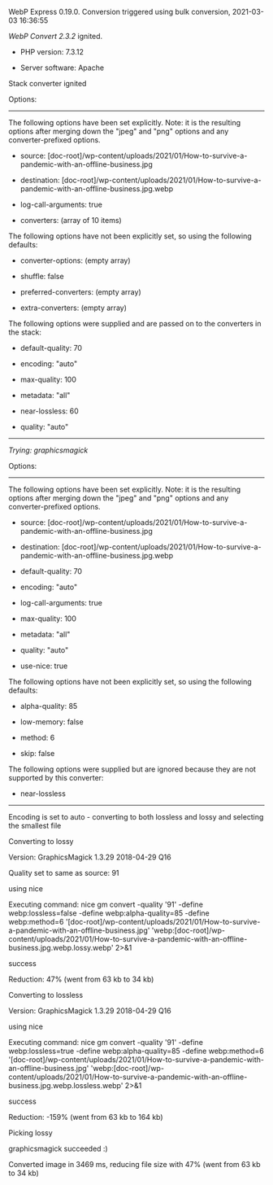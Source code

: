 WebP Express 0.19.0. Conversion triggered using bulk conversion, 2021-03-03 16:36:55

*WebP Convert 2.3.2*  ignited.
- PHP version: 7.3.12
- Server software: Apache

Stack converter ignited

Options:
------------
The following options have been set explicitly. Note: it is the resulting options after merging down the "jpeg" and "png" options and any converter-prefixed options.
- source: [doc-root]/wp-content/uploads/2021/01/How-to-survive-a-pandemic-with-an-offline-business.jpg
- destination: [doc-root]/wp-content/uploads/2021/01/How-to-survive-a-pandemic-with-an-offline-business.jpg.webp
- log-call-arguments: true
- converters: (array of 10 items)

The following options have not been explicitly set, so using the following defaults:
- converter-options: (empty array)
- shuffle: false
- preferred-converters: (empty array)
- extra-converters: (empty array)

The following options were supplied and are passed on to the converters in the stack:
- default-quality: 70
- encoding: "auto"
- max-quality: 100
- metadata: "all"
- near-lossless: 60
- quality: "auto"
------------


*Trying: graphicsmagick* 

Options:
------------
The following options have been set explicitly. Note: it is the resulting options after merging down the "jpeg" and "png" options and any converter-prefixed options.
- source: [doc-root]/wp-content/uploads/2021/01/How-to-survive-a-pandemic-with-an-offline-business.jpg
- destination: [doc-root]/wp-content/uploads/2021/01/How-to-survive-a-pandemic-with-an-offline-business.jpg.webp
- default-quality: 70
- encoding: "auto"
- log-call-arguments: true
- max-quality: 100
- metadata: "all"
- quality: "auto"
- use-nice: true

The following options have not been explicitly set, so using the following defaults:
- alpha-quality: 85
- low-memory: false
- method: 6
- skip: false

The following options were supplied but are ignored because they are not supported by this converter:
- near-lossless
------------

Encoding is set to auto - converting to both lossless and lossy and selecting the smallest file

Converting to lossy
Version: GraphicsMagick 1.3.29 2018-04-29 Q16 
Quality set to same as source: 91
using nice
Executing command: nice gm convert -quality '91' -define webp:lossless=false -define webp:alpha-quality=85 -define webp:method=6 '[doc-root]/wp-content/uploads/2021/01/How-to-survive-a-pandemic-with-an-offline-business.jpg' 'webp:[doc-root]/wp-content/uploads/2021/01/How-to-survive-a-pandemic-with-an-offline-business.jpg.webp.lossy.webp' 2>&1
success
Reduction: 47% (went from 63 kb to 34 kb)

Converting to lossless
Version: GraphicsMagick 1.3.29 2018-04-29 Q16 
using nice
Executing command: nice gm convert -quality '91' -define webp:lossless=true -define webp:alpha-quality=85 -define webp:method=6 '[doc-root]/wp-content/uploads/2021/01/How-to-survive-a-pandemic-with-an-offline-business.jpg' 'webp:[doc-root]/wp-content/uploads/2021/01/How-to-survive-a-pandemic-with-an-offline-business.jpg.webp.lossless.webp' 2>&1
success
Reduction: -159% (went from 63 kb to 164 kb)

Picking lossy
graphicsmagick succeeded :)

Converted image in 3469 ms, reducing file size with 47% (went from 63 kb to 34 kb)
